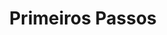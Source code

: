 ---
title: Primeiros Passos
weight: 16
description: Nesta seção, você vai encontrar os primeiros passos para instalar e iniciar o Ritchie. 
---